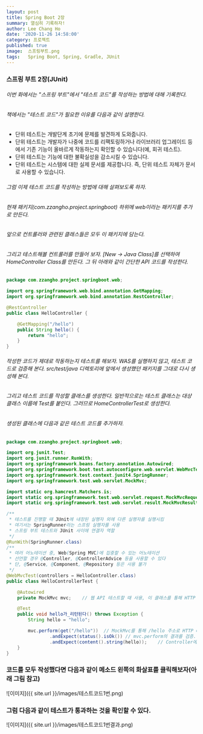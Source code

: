 ```yaml
---
layout: post
title: Spring Boot 2장
summary: 열심히 기록하자!
author: Lee Chang Ho
date: '2020-11-26 14:58:00'
category: 프로젝트
published: true
image:  스프링부트.png
tags:   Spring Boot, Spring, Gradle, JUnit
---
```


### 스프링 부트 2장(JUnit)  

###### 이번 화에서는 "스프링 부트"에서 "테스트 코드"를 작성하는 방법에 대해 기록한다.  
###### 책에서는 "테스트 코드"가 필요한 이유를 다음과 같이 설명한다.  

+ 단위 테스트는 개발단계 초기에 문제를 발견하게 도와줍니다.
+ 단위 테스트는 개발자가 나중에 코드를 리팩토링하거나 라이브러리 업그레이드 등에서 기존 기능이 올바르게 작동하는지 확인할 수 있습니다(예, 회귀 테스트).
+ 단위 테스트는 기능에 대한 불확실성을 감소시킬 수 있습니다.
+ 단위 테스트는 시스템에 대한 실제 문서를 제공합니다. 즉, 단위 테스트 자체가 문서로 사용할 수 있습니다.

###### 그럼 이제 테스트 코드를 작성하는 방법에 대해 살펴보도록 하자.  
###### 현재 패키지(com.zzangho.project.springboot) 하위에 web이라는 패키지를 추가로 만든다.  
###### 앞으로 컨트롤러와 관련된 클래스들은 모두 이 패키지에 담는다.  
###### 그리고 테스트해볼 컨트롤러를 만들어 보자. [New -> Java Class]를 선택하여 HomeController Class를 만든다. 그 뒤 아래와 같이 간단한 API 코드를 작성한다.

```java
package com.zzangho.project.springboot.web;

import org.springframework.web.bind.annotation.GetMapping;
import org.springframework.web.bind.annotation.RestController;

@RestController
public class HelloController {

    @GetMapping("/hello")
    public String hello() {
        return "hello";
    }
}
```

###### 작성한 코드가 제대로 작동하는지 테스트를 해보자. WAS를 실행하지 않고, 테스트 코드로 검증해 본다. src/test/java 디렉토리에 앞에서 생성했던 패키지를 그대로 다시 생성해 본다.  
###### 그리고 테스트 코드를 작성할 클래스를 생성한다. 일반적으로는 테스트 클래스는 대상 클래스 이름에 Test를 붙인다. 그러므로 HomeControllerTest로 생성한다.
###### 생성된 클래스에 다음과 같은 테스트 코드를 추가하자.  

```java
package com.zzangho.project.springboot.web;

import org.junit.Test;
import org.junit.runner.RunWith;
import org.springframework.beans.factory.annotation.Autowired;
import org.springframework.boot.test.autoconfigure.web.servlet.WebMvcTest;
import org.springframework.test.context.junit4.SpringRunner;
import org.springframework.test.web.servlet.MockMvc;

import static org.hamcrest.Matchers.is;
import static org.springframework.test.web.servlet.request.MockMvcRequestBuilders.get;
import static org.springframework.test.web.servlet.result.MockMvcResultMatchers.*;

/**
 * 테스트를 진행할 때 JUnit에 내장된 실행자 외에 다른 실행자를 실행시킴
 * 여기서는 SpringRunner라는 스프링 실행자를 사용
 * 스프링 부트 테스트와 JUnit 사이에 연결자 역할
 */
@RunWith(SpringRunner.class)
/**
 * 여러 어노테이션 중, Web(Spring MVC)에 집중할 수 있는 어노테이션
 * 선언할 경우 @Controller, @ControllerAdvice 등을 사용할 수 있다
 * 단, @Service, @Component, @Repository 등은 사용 불가
 */
@WebMvcTest(controllers = HelloController.class)
public class HelloControllerTest {

    @Autowired
    private MockMvc mvc;    // 웹 API 테스트할 때 사용, 이 클래스를 통해 HTTP GET, POST 등에 대한 API 테스트 가능

    @Test
    public void hello가_리턴된다() throws Exception {
        String hello = "hello";

        mvc.perform(get("/hello"))  // MockMvc를 통해 /hello 주소로 HTTP GET 요청. 체이닝 지원
                .andExpect(status().isOk()) // mvc.perform의 결과를 검증. HTTP Header의 Status를 검증(200, 404, 500).
                .andExpect(content().string(hello));    // Controller에서 "hello"를 리턴하기 때문에 값이 맞는지 검증
    }
}

```

### 코드를 모두 작성했다면 다음과 같이 메소드 왼쪽의 화살표를 클릭해보자(아래 그림 참고)  
![이미지]({{ site.url }}/images/테스트코드1번.png)
### 그럼 다음과 같이 테스트가 통과하는 것을 확인할 수 있다.  
![이미지]({{ site.url }}/images/테스트코드1번결과.png)
